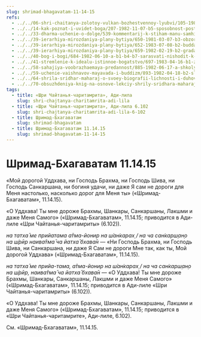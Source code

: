 ```yaml
---
slug: shrimad-bhagavatam-11-14-15
refs:
  - ../../06-shri-chaitanya-zolotoy-vulkan-bozhestvennoy-lyubvi/105-1982-02-28-a2-velikodushie-mahaprabhu-put-k-sokrovennoj-koncepcii-bozhestvennogo.md
  - ../../14-kak-poznat-i-uvidet-boga/207-1982-11-07-b5-sposobnost-postizheniya-istiny-zavisit-ot-iskrennosti-vkusa-upovaniya-na-milost-boga-i-duhovnoj-udachi.md
  - ../../33-dharma-uchenie-o-dolge/539-kommentarij-k-stiham-manu-samhity-1-1-5-i-2-1.md
  - ../../39-ierarhiya-mirozdaniya-plany-bytiya/650-1981-03-07-b3-obzor-brihad-bhagavatamritam-sanatany-gosvami.md
  - ../../39-ierarhiya-mirozdaniya-plany-bytiya/652-1983-07-08-b2-budda-shankara-ramanudzha-i-shri-chajtanya-ob-izmereniyah-duhovnogo-bytiya.md
  - ../../39-ierarhiya-mirozdaniya-plany-bytiya/659-1982-02-19-b2-gradatsiya-predannosti.md
  - ../../40-bog-i-bogi/684-1982-06-10-a-b1-b4-b7-sarasvati-nishodit-k-brahme-ot-narayany-no-daet-klyuch-k-postizheniyu-krishny.md
  - ../../41-stremlenie-k-idealu-istinnoe-bogatstvo/697-1983-04-16-b1-zhizn-v-stremlenii-k-idealu-obladaet-velichajshej-tsennostyu.md
  - ../../58-sahajiya-voobrazhaemaya-predannost/885-1982-06-17-a-shkoly-sahadzhii-i-majavady-prizvany-izolirovat-zabluzhdayushhihsya-ot-vajshnavov.md
  - ../../59-uchenie-vaishnavov-mayavada-i-buddizm/893-1982-04-18-b2-sliyanie-s-absolyutom-majavadi-i-sliyanie-s-nim-vajshnavov-chid-vilasa.md
  - ../../64-shrila-sridhar-maharaj-o-svoey-biografii-lichnosti-i-duhovnom-opyte/978-1982-06-19-b4-kto-yavlyaetsya-vysochajshimi-predannymi-krishny-v-shrimad-bhagavatam.md
  - ../../70-obsuzhdeniya-knig-na-osnove-lekciy-shrily-sridhara-maharaja/1114-1983-03-28-gosvami-maharadzh-prezentuet-shridharu-maharadzhu-knigu-poisk-shri-krishny.md
tags:
  - title: «Шри Чайтанья-чаритамрита», Ади-лила
    slug: shri-chajtanya-charitamrita-adi-lila
  - title: «Шри Чайтанья-чаритамрита», Ади-лила 6.102
    slug: shri-chajtanya-charitamrita-adi-lila-6-102
  - title: Шримад-Бхагаватам
    slug: shrimad-bhagavatam
  - title: Шримад-Бхагаватам 11.14.15
    slug: shrimad-bhagavatam-11-14-15
---
```


# Шримад-Бхагаватам 11.14.15

«Мой дорогой Уддхава, ни Господь Брахма, ни Господь Шива, ни Господь Санкаршана, ни богиня удачи, ни даже Я сам не дороги для Меня настолько, насколько дорог для Меня ты» («Шримад-Бхагаватам», 11.14.15).

«О Уддхава! Ты мне дороже Брахмы, Шанкары, Санкаршаны, Лакшми и даже Меня Самого» («Шримад-Бхагаватам», 11.14.15; приводится в Ади-лиле «Шри Чайтанья-чаритамриты» (6.102)).


*на татха̄ ме прийатама а̄тма-йонир на ш́ан̇карах̣ / на ча сан̇карш̣ан̣о на ш́рӣр наива̄тма̄ ча йатха̄ бхава̄н* — «Ни Господь Брахма, ни Господь Шива, ни Санкаршана, ни даже Я Сам не дороги Мне так, как ты, Мой дорогой Уддхава» («Шримад-Бхагаватам», 11.14.15).


*на татха̄ ме прийа-тама, а̄тма-йонир на ш́ан̇карах̣ / на ча сан̇карш̣ан̣о на ш́рӣр, наива̄тма̄ ча йатха̄ бхава̄н* — «О Уддхава! Ты мне дороже Брахмы, Шанкары, Санкаршаны, Лакшми и даже Меня Самого» («Шримад-Бхагаватам», 11.14.15; приводится в Ади-лиле «Шри Чайтанья-чаритамриты» (6.102)).


«О Уддхава! Ты мне дороже Брахмы, Шанкары, Санкаршаны, Лакшми и даже Меня Самого» («Шримад-Бхагаватам», 11.14.15; приводится в «Шри Чайтанья-чаритамрите», Ади-лиле, 6.102).

См. «Шримад-Бхагаватам», 11.14.15.

